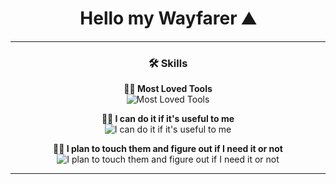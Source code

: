 <h1 align="center">Hello my Wayfarer ⛰️</h1>

---

<h3 align="center">🛠 Skills</h3>

<p align="center">
  <strong>🚀🦀 Most Loved Tools</strong><br>
  <img src="https://skillicons.dev/icons?i=js,discordjs,nodejs,rust,arch,windows,vscode,nginx" alt="Most Loved Tools" />
</p>

<p align="center">
  <strong>🙇‍♀️ I can do it if it's useful to me</strong><br>
  <img src="https://skillicons.dev/icons?i=zig,ts,py,lua,sqlite" alt="I can do it if it's useful to me" />
</p>

<p align="center">
  <strong>🧙‍♂️ I plan to touch them and figure out if I need it or not</strong><br>
  <img src="https://skillicons.dev/icons?i=cpp,c,dotnet,fortran,go,haskell,nim,nix" alt="I plan to touch them and figure out if I need it or not" />
</p>

---
